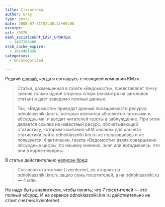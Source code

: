 ```yaml
---
title: Статистика
author: Gray
type: posts
date: 2008-07-21T08:30:11+00:00
excerpt:
url: /9376
esml_socialcount_LAST_UPDATED:
  - 1497288486
essb_cache_expire:
  - 1614481658
categories:
  - Uncategorized

---
```








Редкий <a href="http://roem.ru/2008/07/21/addednews7107/" target="_blank">случай</a>, когда я соглашусь с позицией компании KM.ru:

> Статья, размещенная в газете «Ведомости», представляет точку зрения только одной стороны спора (несмотря на заголовок статьи) и дает заведомо ложные данные.
> 
> Так, «Ведомости» приводят данные посещаемости ресурса odnoklassniki.km.ru, которые являются абсолютно ложными и абсурдными, и вводят читателей газеты в заблуждение. При этом делается ссылка на известный ресурс, обсчитывающий статистику, которым компания «КМ онлайн» для расчета статистики сайта odnoklassniki.km.ru не пользовалась и не пользуется. Фактически, газета «Ведомости» взяла совершенно абсурдные цифры, по нашему мнению, зная или догадываясь, что они в корне неверны.

В статье действительно <a href="http://www.vedomosti.ru/newspaper/article.shtml?2008/07/16/155107" target="_blank">написан бред</a>:

> Согласно статистике Liveinternet, во вторник на odnoklassniki.km.ru зашло семь посетителей, а на odnoklassniki.ru — 4 млн.

Не надо быть аналитиком, чтобы понять, что 7 посетителей &#8212; это полный абсурд. И на сервисе odnoklassniki.km.ru действительно не стоит счетчик liveinternet.